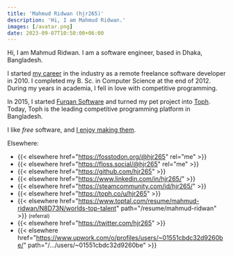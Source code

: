 ```yaml
---
title: 'Mahmud Ridwan (hjr265)'
description: 'Hi, I am Mahmud Ridwan.'
images: [/avatar.png]
date: 2023-09-07T10:50:00+06:00
---
```


Hi, I am Mahmud Ridwan. I am a software engineer, based in Dhaka, Bangladesh.

I started [my career](/experience/) in the industry as a remote freelance software developer in 2010. I completed my B. Sc. in Computer Science at the end of 2012. During my years in academia, I fell in love with competitive programming.

In 2015, I started [Furqan Software](https://furqansoftware.com/) and turned my pet project into [Toph](https://toph.co/). Today, Toph is the leading competitive programming platform in Bangladesh.

I like <dfn title="as in freedom">free</dfn> software, and [I enjoy making them](/open-source/).

Elsewhere:

- {{< elsewhere href="https://fosstodon.org/@hjr265" rel="me" >}}
- {{< elsewhere href="https://floss.social/@hjr265" rel="me" >}}
- {{< elsewhere href="https://github.com/hjr265" >}}
- {{< elsewhere href="https://www.linkedin.com/in/hjr265/" >}}
- {{< elsewhere href="https://steamcommunity.com/id/hjr265/" >}}
- {{< elsewhere href="https://toph.co/u/hjr265" >}}
- {{< elsewhere href="https://www.toptal.com/resume/mahmud-ridwan/N8D73N/worlds-top-talent" path="/resume/mahmud-ridwan" >}} <small class="muted">(referral)</small>
- {{< elsewhere href="https://twitter.com/hjr265" >}}
- {{< elsewhere href="https://www.upwork.com/o/profiles/users/~01551cbdc32d9260be/" path="/.../users/~01551cbdc32d9260be" >}}
